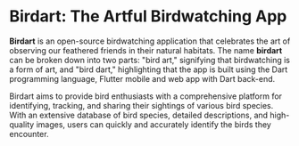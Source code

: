 # Birdart: The Artful Birdwatching App

**Birdart** is an open-source birdwatching application that celebrates the art of observing our feathered friends in their natural habitats. The name **birdart** can be broken down into two parts: "bird art," signifying that birdwatching is a form of art, and "bird dart," highlighting that the app is built using the Dart programming language, Flutter mobile and web app with Dart back-end.

Birdart aims to provide bird enthusiasts with a comprehensive platform for identifying, tracking, and sharing their sightings of various bird species. With an extensive database of bird species, detailed descriptions, and high-quality images, users can quickly and accurately identify the birds they encounter.
